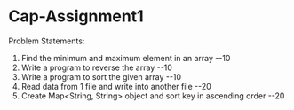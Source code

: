 # Cap-Assignment1
Problem Statements:
1) Find the minimum and maximum element in an array  --10
2) Write a program to reverse the array --10
3) Write a program to sort the given array  --10
4) Read data from 1 file and write into another file --20
5) Create Map<String, String> object and sort key in ascending order --20
